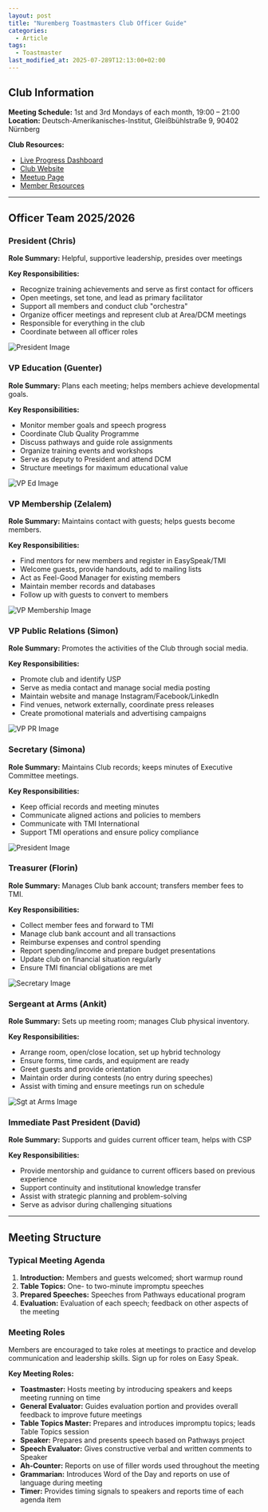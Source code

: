 ```yaml
---
layout: post
title: "Nuremberg Toastmasters Club Officer Guide"
categories:
  - Article
tags:
  - Toastmaster
last_modified_at: 2025-07-289T12:13:00+02:00
---
```

## Club Information

**Meeting Schedule:** 1st and 3rd Mondays of each month, 19:00 – 21:00  
**Location:** Deutsch-Amerikanisches-Institut, Gleißbühlstraße 9, 90402 Nürnberg

**Club Resources:**
- [Live Progress Dashboard](https://dashboards.toastmasters.org/ClubReport.aspx?id=00008040)
- [Club Website](https://nuremberg-toastmasters.de/)
- [Meetup Page](https://www.meetup.com/de-DE/nuremberg-toastmasters/)
- [Member Resources](https://nuremberg-toastmasters.de/members/)

---

## Officer Team 2025/2026

### President (Chris)
**Role Summary:** Helpful, supportive leadership, presides over meetings

**Key Responsibilities:**
- Recognize training achievements and serve as first contact for officers
- Open meetings, set tone, and lead as primary facilitator
- Support all members and conduct club "orchestra"
- Organize officer meetings and represent club at Area/DCM meetings
- Responsible for everything in the club
- Coordinate between all officer roles

![President Image](/assets/toastmaster/president.png)

### VP Education (Guenter)
**Role Summary:** Plans each meeting; helps members achieve developmental goals.

**Key Responsibilities:**
- Monitor member goals and speech progress
- Coordinate Club Quality Programme
- Discuss pathways and guide role assignments
- Organize training events and workshops
- Serve as deputy to President and attend DCM
- Structure meetings for maximum educational value

![VP Ed Image](/assets/toastmaster/vp_education.png)

### VP Membership (Zelalem)
**Role Summary:** Maintains contact with guests; helps guests become members.

**Key Responsibilities:**
- Find mentors for new members and register in EasySpeak/TMI
- Welcome guests, provide handouts, add to mailing lists
- Act as Feel-Good Manager for existing members
- Maintain member records and databases
- Follow up with guests to convert to members

![VP Membership Image](/assets/toastmaster/vp_membership.png)

### VP Public Relations (Simon)
**Role Summary:** Promotes the activities of the Club through social media.

**Key Responsibilities:**
- Promote club and identify USP
- Serve as media contact and manage social media posting
- Maintain website and manage Instagram/Facebook/LinkedIn
- Find venues, network externally, coordinate press releases
- Create promotional materials and advertising campaigns

![VP PR Image](/assets/toastmaster/vp_pr.png)

### Secretary (Simona)
**Role Summary:** Maintains Club records; keeps minutes of Executive Committee meetings.

**Key Responsibilities:**
- Keep official records and meeting minutes
- Communicate aligned actions and policies to members
- Communicate with TMI International
- Support TMI operations and ensure policy compliance

![President Image](/assets/toastmaster/vp_education.png)

### Treasurer (Florin)
**Role Summary:** Manages Club bank account; transfers member fees to TMI.

**Key Responsibilities:**
- Collect member fees and forward to TMI
- Manage club bank account and all transactions
- Reimburse expenses and control spending
- Report spending/income and prepare budget presentations
- Update club on financial situation regularly
- Ensure TMI financial obligations are met

![Secretary Image](/assets/toastmaster/secretary.png)

### Sergeant at Arms (Ankit)
**Role Summary:** Sets up meeting room; manages Club physical inventory.

**Key Responsibilities:**
- Arrange room, open/close location, set up hybrid technology
- Ensure forms, time cards, and equipment are ready
- Greet guests and provide orientation
- Maintain order during contests (no entry during speeches)
- Assist with timing and ensure meetings run on schedule

![Sgt at Arms Image](/assets/toastmaster/sgt_at_arms.png)

### Immediate Past President (David)
**Role Summary:** Supports and guides current officer team, helps with CSP

**Key Responsibilities:**
- Provide mentorship and guidance to current officers based on previous experience
- Support continuity and institutional knowledge transfer
- Assist with strategic planning and problem-solving
- Serve as advisor during challenging situations

---

## Meeting Structure

### Typical Meeting Agenda
1. **Introduction:** Members and guests welcomed; short warmup round
2. **Table Topics:** One- to two-minute impromptu speeches
3. **Prepared Speeches:** Speeches from Pathways educational program
4. **Evaluation:** Evaluation of each speech; feedback on other aspects of the meeting

### Meeting Roles
Members are encouraged to take roles at meetings to practice and develop communication and leadership skills. Sign up for roles on Easy Speak.

**Key Meeting Roles:**
- **Toastmaster:** Hosts meeting by introducing speakers and keeps meeting running on time
- **General Evaluator:** Guides evaluation portion and provides overall feedback to improve future meetings
- **Table Topics Master:** Prepares and introduces impromptu topics; leads Table Topics session
- **Speaker:** Prepares and presents speech based on Pathways project
- **Speech Evaluator:** Gives constructive verbal and written comments to Speaker
- **Ah-Counter:** Reports on use of filler words used throughout the meeting
- **Grammarian:** Introduces Word of the Day and reports on use of language during meeting
- **Timer:** Provides timing signals to speakers and reports time of each agenda item